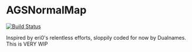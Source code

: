 # AGSNormalMap

[![Build Status](https://dev.azure.com/ericoporto/agsnormalmaps/_apis/build/status/ericoporto.AGSNormalMap?branchName=master)](https://dev.azure.com/ericoporto/agsnormalmaps/_build/latest?definitionId=4&branchName=master)

Inspired by eri0's relentless efforts, sloppily coded for now by Dualnames. This is VERY WIP
